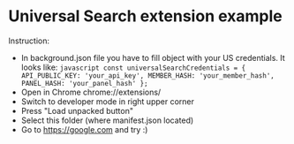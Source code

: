 # Universal Search extension example

Instruction:
- In background.json file you have to fill object with your US credentials. It looks like:
      ```javascript
      const universalSearchCredentials = {
          API_PUBLIC_KEY: 'your_api_key',
          MEMBER_HASH: 'your_member_hash',
          PANEL_HASH: 'your_panel_hash'
      };
      ```
- Open in Chrome chrome://extensions/
- Switch to developer mode in right upper corner
- Press "Load unpacked button"
- Select this folder (where manifest.json located)
- Go to https://google.com and try :)